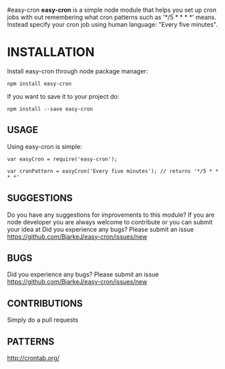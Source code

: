 #easy-cron
**easy-cron** is a simple node module that helps you set up cron jobs with out remembering what cron patterns such as '*/5 * * * *' means. Instead specify your cron job using human language: "Every five minutes".

# INSTALLATION

Install easy-cron through node package manager:

```npm install easy-cron```

If you want to save it to your project do:

```npm install --save easy-cron```


## USAGE

Using easy-cron is simple:

```
var easyCron = require('easy-cron');

var cronPattern = easyCron('Every five minutes'); // returns '*/5 * * * *'
```

## SUGGESTIONS

Do you have any suggestions for improvements to this module? If you are node developer you are always welcome to contribute or you can submit your idea at Did you experience any bugs? Please submit an issue https://github.com/BjarkeJ/easy-cron/issues/new

## BUGS

Did you experience any bugs? Please submit an issue https://github.com/BjarkeJ/easy-cron/issues/new

## CONTRIBUTIONS

Simply do a pull requests

## PATTERNS

http://crontab.org/
